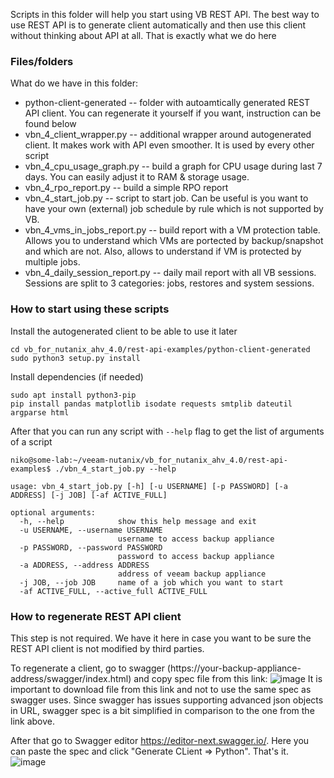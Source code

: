 Scripts in this folder will help you start using VB REST API. The best way to use REST API is to generate client automatically and then use this client without thinking about API at all. That is exactly what we do here

### Files/folders
What do we have in this folder:
* python-client-generated -- folder with autoamtically generated REST API client. You can regenerate it yourself if you want, instruction can be found below
* vbn_4_client_wrapper.py -- additional wrapper around autogenerated client. It makes work with API even smoother. It is used by every other script 
* vbn_4_cpu_usage_graph.py -- build a graph for CPU usage during last 7 days. You can easily adjust it to RAM & storage usage.
* vbn_4_rpo_report.py -- build a simple RPO report
* vbn_4_start_job.py -- script to start job. Can be useful is you want to have your own (external) job schedule by rule which is not supported by VB.
* vbn_4_vms_in_jobs_report.py -- build report with a VM protection table. Allows you to understand which VMs are portected by backup/snapshot and which are not. Also, allows to understand if VM is protected by multiple jobs. 
* vbn_4_daily_session_report.py -- daily mail report with all VB sessions. Sessions are split to 3 categories: jobs, restores and system sessions. 

### How to start using these scripts
Install the autogenerated client to be able to use it later
```
cd vb_for_nutanix_ahv_4.0/rest-api-examples/python-client-generated
sudo python3 setup.py install
```

Install dependencies (if needed)
```
sudo apt install python3-pip
pip install pandas matplotlib isodate requests smtplib dateutil argparse html
```

After that you can run any script with `--help` flag to get the list of arguments of a script
```
niko@some-lab:~/veeam-nutanix/vb_for_nutanix_ahv_4.0/rest-api-examples$ ./vbn_4_start_job.py --help

usage: vbn_4_start_job.py [-h] [-u USERNAME] [-p PASSWORD] [-a ADDRESS] [-j JOB] [-af ACTIVE_FULL]

optional arguments:
  -h, --help            show this help message and exit
  -u USERNAME, --username USERNAME
                        username to access backup appliance
  -p PASSWORD, --password PASSWORD
                        password to access backup appliance
  -a ADDRESS, --address ADDRESS
                        address of veeam backup appliance
  -j JOB, --job JOB     name of a job which you want to start
  -af ACTIVE_FULL, --active_full ACTIVE_FULL
```


### How to regenerate REST API client
This step is not required. We have it here in case you want to be sure the REST API client is not modified by third parties. 

To regenerate a client, go to swagger (https://your-backup-appliance-address/swagger/index.html) and copy spec file from this link:
![image](https://user-images.githubusercontent.com/4194526/218718371-bdabbbe6-c876-406d-a0d5-f02fa4ba4bf2.png)
It is important to download file from this link and not to use the same spec as swagger uses. Since swagger has issues supporting advanced json objects in URL, swagger spec is a bit simplified in comparison to the one from the link above. 

After that go to Swagger editor https://editor-next.swagger.io/. Here you can paste the spec and click "Generate CLient => Python". That's it.
![image](https://user-images.githubusercontent.com/4194526/218719403-643f4adc-d9d5-43a9-84a8-49f3e434d50a.png)
